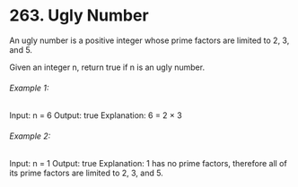 # 263. Ugly Number

An ugly number is a positive integer whose prime factors are limited to 2, 3, and 5.

Given an integer n, return true if n is an ugly number.

###### Example 1:

Input: n = 6
Output: true
Explanation: 6 = 2 × 3

###### Example 2:

Input: n = 1
Output: true
Explanation: 1 has no prime factors, therefore all of its prime factors are limited to 2, 3, and 5.
